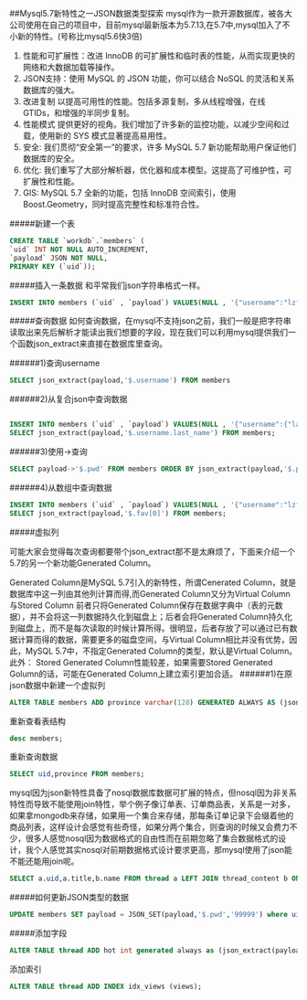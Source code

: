 ##Mysql5.7新特性之一JSON数据类型探索
mysql作为一款开源数据库，被各大公司使用在自己的项目中，目前mysql最新版本为5.7.13,在5.7中,mysql加入了不小新的特性。(号称比mysql5.6快3倍)
1. 性能和可扩展性：改进 InnoDB 的可扩展性和临时表的性能，从而实现更快的网络和大数据加载等操作。
2. JSON支持：使用 MySQL 的 JSON 功能，你可以结合 NoSQL 的灵活和关系数据库的强大。
3. 改进复制 以提高可用性的性能。包括多源复制，多从线程增强，在线 GTIDs，和增强的半同步复制。
4. 性能模式 提供更好的视角。我们增加了许多新的监控功能，以减少空间和过载，使用新的 SYS 模式显著提高易用性。
5. 安全: 我们贯彻“安全第一”的要求，许多 MySQL 5.7 新功能帮助用户保证他们数据库的安全。
6. 优化: 我们重写了大部分解析器，优化器和成本模型。这提高了可维护性，可扩展性和性能。
7. GIS: MySQL 5.7 全新的功能，包括 InnoDB 空间索引，使用 Boost.Geometry，同时提高完整性和标准符合性。

#####新建一个表

```sql
CREATE TABLE `workdb`.`members` (  
`uid` INT NOT NULL AUTO_INCREMENT,  
`payload` JSON NOT NULL,  
PRIMARY KEY (`uid`));  
```

#####插入一条数据
和平常我们json字符串格式一样。
```sql
INSERT INTO members (`uid` , `payload`) VALUES(NULL , '{"username":"lzf","province":"山东","weight":200,"pwd":"123456"}'); 
```

#####查询数据
如何查询数据，在mysql不支持json之前，我们一般是把字符串读取出来先后解析才能读出我们想要的字段，现在我们可以利用mysql提供我们一个函数json_extract来直接在数据库里查询。

######1)查询username
```sql
SELECT json_extract(payload,'$.username') FROM members  
```
######2)从复合json中查询数据
```sql

INSERT INTO members (`uid` , `payload`) VALUES(NULL , '{"username":{"last_name":"lu","first_name":"zhengfei"},"province":"山东","weight":200,"pwd":"123456"}');  
SELECT json_extract(payload,'$.username.last_name') FROM members;  
```
######3)使用->查询
```sql
SELECT payload->'$.pwd' FROM members ORDER BY json_extract(payload,'$.pwd') DESC;  
```

######4)从数组中查询数据
```sql
INSERT INTO members (`uid` , `payload`) VALUES(NULL , '{"username":"lzf","province":"山东","weight":200,"pwd":"123456","fav":["book","movies","coding"]}');  
SELECT json_extract(payload,'$.fav[0]') FROM members;  
```
#####虚拟列

可能大家会觉得每次查询都要带个json_extract那不是太麻烦了，下面来介绍一个5.7的另一个新功能Generated Column。

Generated Column是MySQL 5.7引入的新特性，所谓Cenerated Column，就是数据库中这一列由其他列计算而得,而Generated Column又分为Virtual Column与Stored Column 前者只将Generated Column保存在数据字典中（表的元数据），并不会将这一列数据持久化到磁盘上；后者会将Generated Column持久化到磁盘上，而不是每次读取的时候计算所得。很明显，后者存放了可以通过已有数据计算而得的数据，需要更多的磁盘空间，与Virtual Column相比并没有优势，因此，MySQL 5.7中，不指定Generated Column的类型，默认是Virtual Column。此外： Stored Generated Column性能较差，如果需要Stored Generated Golumn的话，可能在Generated Column上建立索引更加合适。
######1)在原json数据中新建一个虚拟列
```sql
ALTER TABLE members ADD province varchar(128) GENERATED ALWAYS AS (json_extract(payload,'$.province')) VIRTUAL;  
```
重新查看表结构
```sql
desc members;  
```
重新查询数据
```sql
SELECT uid,province FROM members;  
```
mysql因为json新特性具备了nosql数据库数据可扩展的特点，但nosql因为非关系特性而导致不能使用join特性，举个例子像订单表、订单商品表，关系是一对多，如果拿mongodb来存储，如果用一个集合来存储，那每条订单记录下会缀着他的商品列表，这样设计会感觉有些奇怪，如果分两个集合，则查询的时候又会费力不少，很多人感觉nosql因为数据格式的自由性而在前期忽略了集合数据格式的设计，我个人感觉其实nosql对前期数据格式设计要求更高，那mysql使用了json能不能还能用join呢。
```sql
SELECT a.uid,a.title,b.name FROM thread a LEFT JOIN thread_content b ON a.uid=b.uid WHERE b.uid=7374428;  mysql
```

#####如何更新JSON类型的数据
```sql
UPDATE members SET payload = JSON_SET(payload,'$.pwd','99999') where uid=4;  
```
#####添加字段
```sql
ALTER TABLE thread ADD hot int generated always as (json_extract(payload,'$.hot')) VIRTUAL;(0.3秒)  
```
添加索引
```sql
ALTER TABLE thread ADD INDEX idx_views (views); 
```
    
    